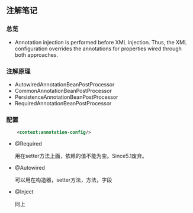 
## 注解笔记

### 总览

- Annotation injection is performed before XML injection. Thus, the XML configuration overrides the annotations for properties wired through both approaches.


### 注解原理

- AutowiredAnnotationBeanPostProcessor
- CommonAnnotationBeanPostProcessor
- PersistenceAnnotationBeanPostProcessor
- RequiredAnnotationBeanPostProcessor

### 配置

```xml
    <context:annotation-config/>
```

- @Required
  
    用在setter方法上面，依赖的值不能为空。Since5.1废弃。

- @Autowired

    可以用在构造器，setter方法，方法，字段    

- @Inject 

    同上
  
    